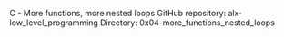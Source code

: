 C - More functions, more nested loops
GitHub repository: alx-low_level_programming
Directory: 0x04-more_functions_nested_loops
